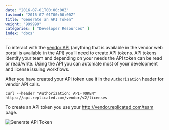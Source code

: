 ```yaml
---
date: "2016-07-01T00:00:00Z"
lastmod: "2016-07-01T00:00:00Z"
title: "Generate an API Token"
weight: "999999"
categories: [ "Developer Resources" ]
index: "docs"
---
```


To interact with the [vendor API](https://replicated-vendor-api.readme.io/v1.0/reference)
(anything that is available in the vendor web portal is available in the API) you’ll need to create API tokens.  API tokens identify your team and depending on your needs the API token can be read or read/write.  Using the API you can automate most of your development and license issuing workflows.

After you have created your API token use it in the `Authorization` header for vendor API calls.

```
curl --header "Authorization: API-TOKEN" https://api.replicated.com/vendor/v2/licenses
```

To create an API token you use your http://vendor.replicated.com/team page.


![Generate API Token](/images/post-screens/generate-token.png)

